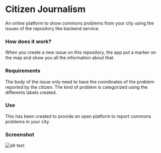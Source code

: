 # Citizen Journalism
An online platform to show commons problems from your city using the issues of the repository like backend service.

### How does it work?
When you create a new issue on this repository, the app put a marker on the map and show you all the information about that.

### Requirements
The body of the issue only need to have the coordinates of the problem reported by the citizen. The kind of problem is categorized using the differents labels created.

### Use
This has been created to provide an open platform to report commons problems in your city.

### Screenshot
![alt text](http://i.imgur.com/AxqBseG.png "App Running")
